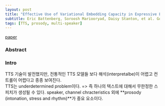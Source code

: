 ```yaml
---
layout: post
title: "Effective Use of Variational Embedding Capacity in Expressive End-to-End Speech Synthesis"
subtitle: Eric Battenberg, Soroosh Mariooryad, Daisy Stanton, et al. Google Research. arXiv 2019.
tags: [TTS, prosody, multi-speaker]
---
```

[paper](https://arxiv.org/abs/1906.03402)

### Abstract

### Intro
TTS 기술이 발전했지만, 전통적인 TTS 모델들 보다 해석(interpretalbe)이 어렵고 컨트롤이 어렵다고 종종 보여진다.  
TTS는 underdetermined problem이다. => 즉 하나의 텍스트에 대해서 무한정한 스피치가 생성될 수 있다.
speaker, channel chracteristics 외에 **prosody (intonation, stress and rhythm)**가 중요 요소이다.


